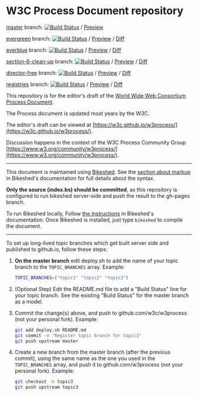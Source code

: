 # W3C Process Document repository

[master](https://github.com/w3c/w3process/tree/master) branch:
[![Build Status](https://travis-ci.com/w3c/w3process.svg?branch=master)](https://travis-ci.com/w3c/w3process) /
[Preview](https://w3c.github.io/w3process/)

[evergreen](https://github.com/w3c/w3process/tree/evergreen) branch:
[![Build Status](https://travis-ci.com/w3c/w3process.svg?branch=evergreen)](https://travis-ci.com/w3c/w3process) /
[Preview](https://w3c.github.io/w3process/evergreen/) /
[Diff](https://services.w3.org/htmldiff?doc1=https%3A%2F%2Fw3c.github.io%2Fw3process%2F&doc2=https%3A%2F%2Fw3c.github.io%2Fw3process%2Fevergreen)

[everblue](https://github.com/w3c/w3process/tree/everblue) branch:
[![Build Status](https://travis-ci.com/w3c/w3process.svg?branch=everblue)](https://travis-ci.com/w3c/w3process) /
[Preview](https://w3c.github.io/w3process/everblue/) /
[Diff](https://services.w3.org/htmldiff?doc1=https%3A%2F%2Fw3c.github.io%2Fw3process%2F&doc2=https%3A%2F%2Fw3c.github.io%2Fw3process%2Feverblue)

[section-6-clean-up](https://github.com/w3c/w3process/tree/section-6-clean-up) branch:
[![Build Status](https://travis-ci.com/w3c/w3process.svg?branch=section-6-clean-up)](https://travis-ci.com/w3c/w3process) /
[Preview](https://w3c.github.io/w3process/section-6-clean-up/) /
[Diff](https://services.w3.org/htmldiff?doc1=https%3A%2F%2Fw3c.github.io%2Fw3process%2F&doc2=https%3A%2F%2Fw3c.github.io%2Fw3process%2Fsection-6-clean-up)

[director-free](https://github.com/w3c/w3process/tree/director-free) branch:
[![Build Status](https://travis-ci.com/w3c/w3process.svg?branch=director-free)](https://travis-ci.com/w3c/w3process) /
[Preview](https://w3c.github.io/w3process/director-free/) /
[Diff](https://services.w3.org/htmldiff?doc1=https%3A%2F%2Fw3c.github.io%2Fw3process%2F&doc2=https%3A%2F%2Fw3c.github.io%2Fw3process%2Fdirector-free)

[registries](https://github.com/w3c/w3process/tree/registries) branch:
[![Build Status](https://travis-ci.com/w3c/w3process.svg?branch=registries)](https://travis-ci.com/w3c/w3process) /
[Preview](https://w3c.github.io/w3process/registries) /
[Diff](https://services.w3.org/htmldiff?doc1=https%3A%2F%2Fw3c.github.io%2Fw3process%2F&doc2=https%3A%2F%2Fw3c.github.io%2Fw3process%2Fregistries)

This repository is for the editor's draft of the [World Wide Web Consortium Process Document](https://www.w3.org/Consortium/Process/).

The Process document is updated most years by the W3C.

The editor's draft can be viewed at [https://w3c.github.io/w3process/](https://w3c.github.io/w3process/).

Discussion happens in the context of the W3C Process Community Group [https://www.w3.org/community/w3process/](https://www.w3.org/community/w3process/).

----

This document is maintained using [Bikeshed](https://tabatkins.github.io/bikeshed/).
See the [section about markup](https://tabatkins.github.io/bikeshed/#markup-shortcuts) in Bikeshed's documentation for full details about the syntax.

**Only the source (index.bs) should be committed**,
as this repository is configured to run bikeshed server-side and push the result to the gh-pages branch.

To run Bikeshed locally,
Follow [the instructions](https://tabatkins.github.io/bikeshed/#installing) in Bikeshed's documentation.
Once Bikeshed is installed, just type `bikeshed` to compile the document.

----

To set up long-lived topic branches which get built server side and published to github.io,
follow these steps:

1. **On the master branch** edit deploy.sh to add the name of your topic branch to the `TOPIC_BRANCHES` array. Example:

    ```bash
    TOPIC_BRANCHES=("topic1" "topic2" "topic3")
    ```

2. (Optional Step) Edit the README.md file to add a "Build Status" line for your topic branch.
   See the existing "Build Status" for the master branch as a model.
3. Commit the change(s) above, and push to github.com/w3c/w3process (not your personal fork). Example:

    ```bash
    git add deploy.sh README.md
    git commit -m "Register topic branch for topic3"
    git push upstream master
    ```

4. Create a new branch from the master branch (after the previous commit), using the same name as the one you used in the `TOPIC_BRANCHES` array, and push it to github.com/w3process (not your personal fork). Example:

    ```bash
    git checkout -b topic3
    git push upstream topic3
    ```
